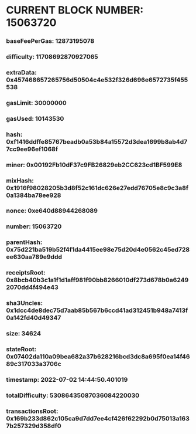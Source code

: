 # CURRENT BLOCK NUMBER: 15063720

### baseFeePerGas: 12873195078
### difficulty: 11708692870927065
### extraData: 0x457468657265756d50504c4e532f326d696e6572735f455538
### gasLimit: 30000000
### gasUsed: 10143530
### hash: 0xf1416ddffe85767beadb0a53b84a15572d3dea1699b8ab4d77cc9ee96ef1068f
### miner: 0x00192Fb10dF37c9FB26829eb2CC623cd1BF599E8
### mixHash: 0x1916f98028205b3d8f52c161dc626e27edd76705e8c9c3a8f0a1384ba78ee928
### nonce: 0xe640d88944268089
### number: 15063720
### parentHash: 0x75d221ba519b52f4f1da4415ee98e75d20d4e0562c45ed728ee630aa789e9ddd
### receiptsRoot: 0x8bcb40b3c1a1f1d1aff981f90bb8266010df273d678b0a62492070dd4f494e43
### sha3Uncles: 0x1dcc4de8dec75d7aab85b567b6ccd41ad312451b948a7413f0a142fd40d49347
### size: 34624
### stateRoot: 0x07402da110a09bea682a37b628216bcd3dc8a695f0ea14f4689c317033a3706c
### timestamp: 2022-07-02 14:44:50.401019
### totalDifficulty: 53086435087036084220030
### transactionsRoot: 0x169b233d862c105ca9d7dd7ee4cf426f62292b0d75013a1637b257329d358df0
